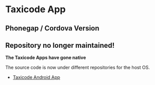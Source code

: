 # Taxicode App
## Phonegap / Cordova Version

## Repository no longer maintained!

**The Taxicode Apps have gone __native__** 

The source code is now under different repositories for the host OS.

- [Taxicode Android App](https://github.com/Web3r/Taxicode-App-Android "Taxicode Android App")